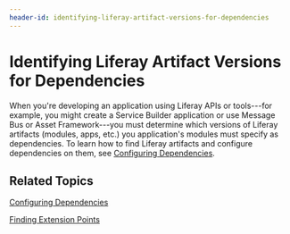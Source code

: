 ```yaml
---
header-id: identifying-liferay-artifact-versions-for-dependencies
---
```


# Identifying Liferay Artifact Versions for Dependencies

When you're developing an application using Liferay APIs or tools---for example,
you might create a Service Builder application or use Message Bus or Asset
Framework---you must determine which versions of Liferay artifacts (modules,
apps, etc.) you application's modules must specify as dependencies. To learn
how to find Liferay artifacts and  configure dependencies on them, see
[Configuring Dependencies](/docs/7-1/tutorials/-/knowledge_base/t/configuring-dependencies).

## Related Topics

[Configuring Dependencies](/docs/7-1/tutorials/-/knowledge_base/t/configuring-dependencies)

[Finding Extension Points](/docs/7-1/tutorials/-/knowledge_base/t/finding-extension-points)
